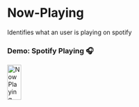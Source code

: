 # Now-Playing
Identifies what an user is playing on spotify 

### Demo: Spotify Playing 🎧

<a href="https://open.spotify.com/user/avankyankit" align="left">
    <img src="https://av-nowplaying.herokuapp.com/now-playing/momo" width="25%" height="80" alt="Now Playing"/>
</a>

<br/>
